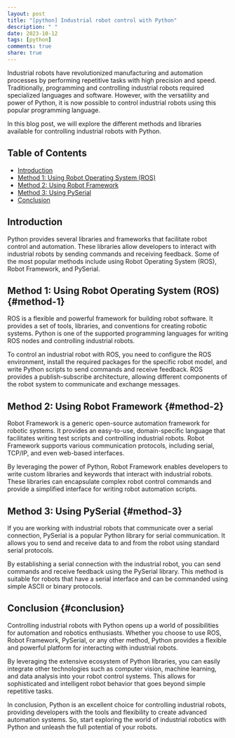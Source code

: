 ```yaml
---
layout: post
title: "[python] Industrial robot control with Python"
description: " "
date: 2023-10-12
tags: [python]
comments: true
share: true
---
```


Industrial robots have revolutionized manufacturing and automation processes by performing repetitive tasks with high precision and speed. Traditionally, programming and controlling industrial robots required specialized languages and software. However, with the versatility and power of Python, it is now possible to control industrial robots using this popular programming language.

In this blog post, we will explore the different methods and libraries available for controlling industrial robots with Python.

## Table of Contents
- [Introduction](#introduction)
- [Method 1: Using Robot Operating System (ROS)](#method-1)
- [Method 2: Using Robot Framework](#method-2)
- [Method 3: Using PySerial](#method-3)
- [Conclusion](#conclusion)

## Introduction

Python provides several libraries and frameworks that facilitate robot control and automation. These libraries allow developers to interact with industrial robots by sending commands and receiving feedback. Some of the most popular methods include using Robot Operating System (ROS), Robot Framework, and PySerial.

## Method 1: Using Robot Operating System (ROS) {#method-1}

ROS is a flexible and powerful framework for building robot software. It provides a set of tools, libraries, and conventions for creating robotic systems. Python is one of the supported programming languages for writing ROS nodes and controlling industrial robots.

To control an industrial robot with ROS, you need to configure the ROS environment, install the required packages for the specific robot model, and write Python scripts to send commands and receive feedback. ROS provides a publish-subscribe architecture, allowing different components of the robot system to communicate and exchange messages.

## Method 2: Using Robot Framework {#method-2}

Robot Framework is a generic open-source automation framework for robotic systems. It provides an easy-to-use, domain-specific language that facilitates writing test scripts and controlling industrial robots. Robot Framework supports various communication protocols, including serial, TCP/IP, and even web-based interfaces.

By leveraging the power of Python, Robot Framework enables developers to write custom libraries and keywords that interact with industrial robots. These libraries can encapsulate complex robot control commands and provide a simplified interface for writing robot automation scripts.

## Method 3: Using PySerial {#method-3}

If you are working with industrial robots that communicate over a serial connection, PySerial is a popular Python library for serial communication. It allows you to send and receive data to and from the robot using standard serial protocols.

By establishing a serial connection with the industrial robot, you can send commands and receive feedback using the PySerial library. This method is suitable for robots that have a serial interface and can be commanded using simple ASCII or binary protocols.

## Conclusion {#conclusion}

Controlling industrial robots with Python opens up a world of possibilities for automation and robotics enthusiasts. Whether you choose to use ROS, Robot Framework, PySerial, or any other method, Python provides a flexible and powerful platform for interacting with industrial robots.

By leveraging the extensive ecosystem of Python libraries, you can easily integrate other technologies such as computer vision, machine learning, and data analysis into your robot control systems. This allows for sophisticated and intelligent robot behavior that goes beyond simple repetitive tasks.

In conclusion, Python is an excellent choice for controlling industrial robots, providing developers with the tools and flexibility to create advanced automation systems. So, start exploring the world of industrial robotics with Python and unleash the full potential of your robots.